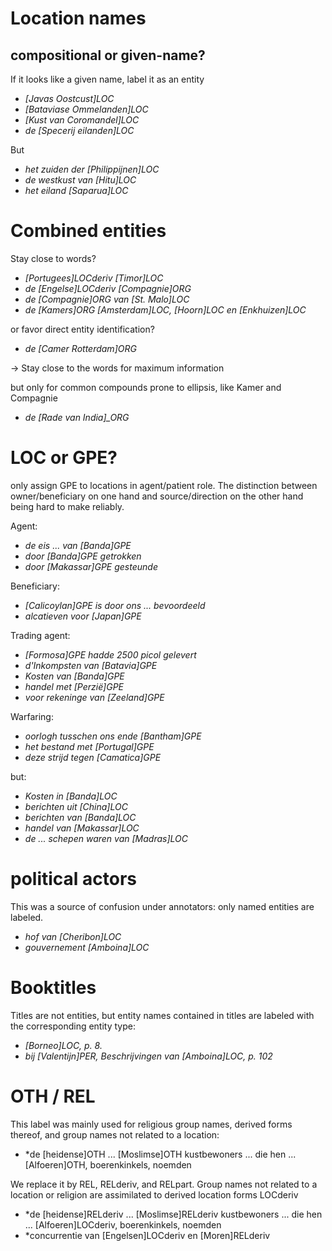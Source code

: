# Location names
## compositional or given-name?
If it looks like a given name, label it as an entity

* *[Javas Oostcust]LOC*
* *[Bataviase Ommelanden]LOC*
* *[Kust van Coromandel]LOC*
* *de [Specerij eilanden]LOC*


But
* *het zuiden der [Philippijnen]LOC*
* *de westkust van [Hitu]LOC*
* *het eiland [Saparua]LOC*

# Combined entities
Stay close to words?
* *[Portugees]LOCderiv [Timor]LOC*
* *de [Engelse]LOCderiv [Compagnie]ORG*
* *de [Compagnie]ORG van [St. Malo]LOC*
* *de [Kamers]ORG [Amsterdam]LOC, [Hoorn]LOC en [Enkhuizen]LOC*

or favor direct entity identification?
* *de [Camer Rotterdam]ORG*

-> Stay close to the words for maximum information

but only for common compounds prone to ellipsis, like Kamer and Compagnie
* *de [Rade van India]_ORG*

# LOC or GPE?
only assign GPE to locations in agent/patient role. The distinction between owner/beneficiary on one hand and source/direction on the other hand being hard to make reliably.

Agent:
* *de eis ... van [Banda]GPE*
* *door [Banda]GPE getrokken*
* *door [Makassar]GPE gesteunde*

Beneficiary:
* *[Calicoylan]GPE is door ons ... bevoordeeld*
* *alcatieven voor [Japan]GPE*

Trading agent:
* *[Formosa]GPE hadde 2500 picol gelevert*
* *d'Inkompsten van [Batavia]GPE*
* *Kosten van [Banda]GPE*
* *handel met [Perzië]GPE*
* *voor rekeninge van [Zeeland]GPE*



Warfaring:
* *oorlogh tusschen ons ende [Bantham]GPE*
* *het bestand met [Portugal]GPE*
* *deze strijd tegen [Camatica]GPE*


but:
* *Kosten in [Banda]LOC*
* *berichten uit [China]LOC*
* *berichten van [Banda]LOC*
* *handel van [Makassar]LOC*
* *de ... schepen waren van [Madras]LOC*

# political actors
This was a source of confusion under annotators: only named entities are labeled.

* *hof van [Cheribon]LOC*
* *gouvernement [Amboina]LOC*

# Booktitles
Titles are not entities, but entity names contained in titles are labeled with the corresponding entity type:

- *[Borneo]LOC, p. 8.*
- *bij [Valentijn]PER, Beschrijvingen van [Amboina]LOC, p. 102*


# OTH / REL
This label was mainly used for religious group names, derived forms thereof, and group names not related to a location:

* *de [heidense]OTH ... [Moslimse]OTH kustbewoners ... die hen ... [Alfoeren]OTH, boerenkinkels, noemden

We replace it by REL, RELderiv, and RELpart. Group names not related to a location or religion are assimilated to derived location
 forms LOCderiv

* *de [heidense]RELderiv ... [Moslimse]RELderiv kustbewoners ... die hen ... [Alfoeren]LOCderiv, boerenkinkels, noemden
* *concurrentie van [Engelsen]LOCderiv en [Moren]RELderiv